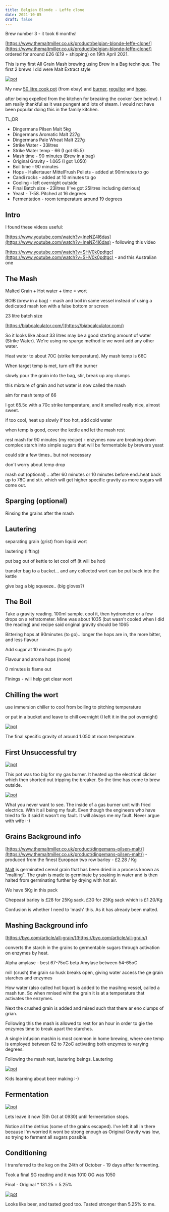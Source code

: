 ```yaml
---
title: Belgian Blonde - Leffe clone
date: 2021-10-05
draft: false 
---
```


Brew number 3 - it took 6 months!

[https://www.themaltmiller.co.uk/product/belgian-blonde-leffe-clone/](https://www.themaltmiller.co.uk/product/belgian-blonde-leffe-clone/) ordered for around £26 (£19 + shipping) on 19th April 2021.

This is my first All Grain Mash brewing using Brew in a Bag technique. The first 2 brews I did were Malt Extract style

[![pot](/images/2021-05-24/outside.jpg "pot")](/images/2021-05-24/outside.jpg)

My new [50 litre cook pot](https://www.nisbets.co.uk/matfer-bourgeat-excellence-stockpot-50ltr/k774) (from ebay) and [burner](https://www.themaltmiller.co.uk/product/7-5kw-gas-burner-and-stand/), [regultor](https://www.themaltmiller.co.uk/product/37-mbar-low-pressure-screw-in-propane-gas-regulator/) and [hose](https://www.themaltmiller.co.uk/product/8-3mm-lpg-high-pressure-gas-hose/). 

 after being expelled from the kitchen for breaking the cooker (see below). I am really thankful as it was pungent and lots of steam. I would not have been popular doing this in the family kitchen.

TL;DR

- Dingermans Pilsen Malt 5kg
- Dingermans Aromatic Malt 227g
- Dingermans Pale Wheat Malt 227g
- Strike Water - 33litres
- Strike Water temp - 66 (I got 65.5)
- Mash time - 90 minutes (Brew in a bag)
- Original Gravity - 1.065 (I got 1.050)
- Boil time - 90 minutes
- Hops - Hallertauer MittelFrush Pellets - added at 90minutes to go
- Candi rocks - added at 10 minutes to go
- Cooling - left overnight outside
- Final Batch size - 23litres (I've got 25litres including detrious)
- Yeast - T-58. Pitched at 16 degrees
- Fermentation - room temperature around 19 degrees


## Intro

I found these videos useful:

[https://www.youtube.com/watch?v=IneNZ4l6das](https://www.youtube.com/watch?v=IneNZ4l6das) - following this video

[https://www.youtube.com/watch?v=SHV0k0pdtgc](https://www.youtube.com/watch?v=SHV0k0pdtgc) - and this Australian one

## The Mash

Malted Grain + Hot water + time = wort

BOIB (brew in a bag) - mash and boil in same vessel instead of using a dedicated mash ton with a false bottom or screen

23 litre batch size

[https://biabcalculator.com/](https://biabcalculator.com/)

So it looks like about 33 litres may be a good starting amount of water (Strike Water). We're using no sparge method ie we wont add any other water.

Heat water to about 70C (strike temperature). My mash temp is 66C 

When target temp is met, turn off the burner

slowly pour the grain into the bag, stir, break up any clumps

this mixture of grain and hot water is now called the mash

aim for mash temp of 66

I got 65.5c with a 70c strike temperature, and it smelled really nice, almost sweet.

if too cool, heat up slowly
if too hot, add cold water

when temp is good, cover the kettle and let the mash rest
 
rest mash for 90 minutes (my recipe) - enzymes now are breaking down complex starch into simple sugars that will be fermentable by brewers yeast

could stir a few times.. but not necessary

don't worry about temp drop

mash out (optional) .. after 60 minutes or 10 minutes before end..heat back up to 78C and stir. which will get higher specific gravity as more sugars will come out.

## Sparging (optional) 

Rinsing the grains after the mash

## Lautering

separating grain (grist) from liquid wort

lautering (lifting)

put bag out of kettle to let cool off (it will be hot)

transfer bag to a bucket... and any collected wort can be put back into the kettle

give bag a big squeeze.. (big gloves?)


## The Boil

Take a gravity reading. 100ml sample. cool it, then hydrometer or a few drops on a refratometer.
Mine was about 1035 (but wasn't cooled when I did the reading) and recipe said original gravity should be 1065

Bittering hops at 90minutes (to go).. longer the hops are in, the more bitter, and less flavour

Add sugar at 10 minutes (to go!)

Flavour and aroma hops (none)

0 minutes is flame out

Finings - will help get clear wort

## Chilling the wort

use immersion chiller to cool from boiling to pitching temperature

or put in a bucket and leave to chill overnight (I left it in the pot overnight)

[![pot](/images/2021-05-24/sg.jpg "pot")](/images/2021-05-24/sg.jpg)

The final specific gravity of around 1.050 at room temperature.

## First Unsuccessful try

[![pot](/images/2021-05-24/pot.jpg "pot")](/images/2021-05-24/pot.jpg)

This pot was too big for my gas burner. It heated up the electrical clicker which then shorted out tripping the breaker. So the time has come to brew outside.

[![pot](/images/2021-05-24/wiring.jpg "pot")](/images/2021-05-24/wiring.jpg)

What you never want to see. The inside of a gas burner unit with fried electrics. With it all being my fault. Even though the engineers who have tried to fix it said it wasn't my fault. It will always me my fault. Never argue with wife :-)

## Grains Background info

[https://www.themaltmiller.co.uk/product/dingemans-pilsen-malt/](https://www.themaltmiller.co.uk/product/dingemans-pilsen-malt/) - produced from the finest European two row barley - £2.28 / Kg

[Malt](https://en.wikipedia.org/wiki/Malt) is germinated cereal grain that has been dried in a process known as "malting". The grain is made to germinate by soaking in water and is then halted from germinating further by drying with hot air.

We have 5Kg in this pack

Chepeast barley is £28 for 25Kg sack. £30 for 25Kg sack which is £1.20/Kg

Confusion is whether I need to 'mash' this. As it has already been malted.

## Mashing Background info

[https://byo.com/article/all-grain/](https://byo.com/article/all-grain/)

 converts the starch in the grains to germentable sugars through activation on enzymes by heat.

 Alpha amylase - best 67-75oC
 beta Amylase between 54-65oC


 mill (crush) the grain so husk breaks open, giving water access the ge grain starches and enzymes

 How water (also called hot liquor) is added to the masihng vessel, called a mash tun. So when mnised wiht the grain it is at a temperature that activates the enzymes.

 Next the crushed grain is added and mised such that there ar eno clumps of grian.

 Following this the mash is allowed to rest for an hour in order to gie the enzymes time to break apart the starches.


 A single infusion mashin is most common in home brewing, where one temp is employed between 62 to 72oC activating both enzymes to varying degrees.

 Following the mash rest, lautering beings. Lautering

[![pot](/images/2021-05-24/play.jpg "pot")](/images/2021-05-24/play.jpg)

Kids learning about beer making :-)

## Fermentation

[![pot](/images/2021-05-24/ferment.jpg "pot")](/images/2021-05-24/ferment.jpg)

Lets leave it now (5th Oct at 0930) until fermentation stops.

Notice all the detrius (some of the grains escaped). I've left it all in there because I'm worried it wont be strong enough as Original Gravity was low, so trying to ferment all sugars possible.

## Conditioning

I transferred to the keg on the 24th of October - 19 days affter fermenting.

Took a final SG reading and it was 1010
OG was 1050

Final - Original * 131.25 = 5.25%

[![pot](/images/2021-05-24/sg2.jpg "sg")](/images/2021-05-24/sg2.jpg)

Looks like beer, and tasted good too. Tasted stronger than 5.25% to me.